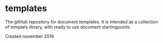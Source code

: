 # templates

The gitHub repository for document templates. It is intended as a collection of templats library, with ready to use document startingpoints.

Created november 2018
